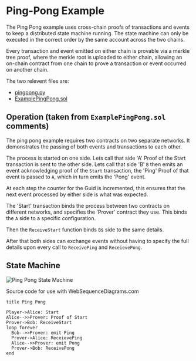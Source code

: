 # Ping-Pong Example

The Ping Pong example uses cross-chain proofs of transactions and events to keep a distributed state machine running. The state machine can only be executed in the correct order by the same account across the two chains.

Every transaction and event emitted on either chain is provable via a merkle tree proof, where the merkle root is uploaded to either chain, allowing an on-chain contract from one chain to prove a transaction or event occurred on another chain.

The two relevent files are:

 * [pingpong.py](../python/panautomata/example/pingpong.py)
 * [ExamplePingPong.sol](../solidity/contracts/example/ExamplePingPong.sol)


## Operation (taken from `ExamplePingPong.sol` comments)

The ping pong example requires two contracts on two separate networks.
It demonstrates the passing of both events and transactions to each other.

The process is started on one side. Lets call that side 'A'
Proof of the Start transaction is sent to the other side. Lets call that side 'B'
`B` then emits an event acknowledging proof of the `Start` transaction, the 'Ping'
Proof of that event is passed to `A`, which in turn emits the 'Pong' event.

At each step the counter for the Guid is incremented, this ensures that the
next event processed by either side is what was expected.

The 'Start' transaction binds the process between two contracts on different
networks, and specifies the 'Prover' contract they use. This binds the `A` side
to a specific configuration.

Then the `ReceiveStart` function binds `B`s side to the same details.

After that both sides can exchange events without having to specify the full
details upon every call to `ReceivePing` and `ReceievePong`.


## State Machine

![Ping Pong State Machine](https://i.imgur.com/ZV9OLTI.png)

Source code for use with WebSequenceDiagrams.com

```
title Ping Pong

Player->Alice: Start
Alice-->>Prover: Proof of Start
Prover->Bob: ReceiveStart
loop forever
  Bob-->>Prover: emit Ping
  Prover->Alice: ReceievePing
  Alice-->>Prover: emit Pong
  Prover->Bob: ReceivePong
end
```

